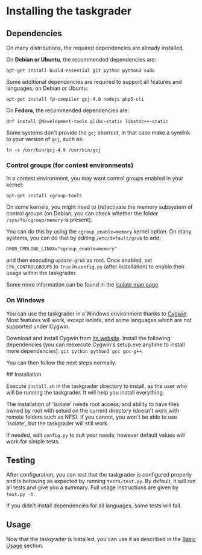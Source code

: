 # Installing the taskgrader

## Dependencies

On many distributions, the required dependencies are already installed.

On **Debian or Ubuntu**, the recommended dependencies are:

    apt-get install build-essential git python python3 sudo

Some additional dependencies are required to support all features and languages, on Debian or Ubuntu:

    apt-get install fp-compiler gcj-4.9 nodejs php5-cli

On **Fedora**, the recommended dependencies are:

    dnf install @development-tools glibc-static libstdc++-static

Some systems don't provide the `gcj` shortcut, in that case make a symlink to your version of `gcj`, such as:

    ln -s /usr/bin/gcj-4.9 /usr/bin/gcj

### Control groups (for contest environments)

In a contest environment, you may want control groups enabled in your kernel:

    apt-get install cgroup-tools

On some kernels, you might need to (re)activate the memory subsystem of control groups (on Debian, you can check whether the folder `/sys/fs/cgroup/memory` is present).

You can do this by using the `cgroup_enable=memory` kernel option. On many systems, you can do that by editing `/etc/default/grub` to add:

    GRUB_CMDLINE_LINUX="cgroup_enable=memory"

and then executing `update-grub` as root. Once enabled, set `CFG_CONTROLGROUPS` to `True` in `config.py` (after installation) to enable their usage within the taskgrader.

Some more information can be found in the [isolate man page](http://www.ucw.cz/moe/isolate.1.html).

### On Windows

You can use the taskgrader in a Windows environment thanks to [Cygwin](https://cygwin.com). Most features will work, except isolate, and some languages which are not supported under Cygwin.

Download and install Cygwin from [its website](https://cygwin.com/install.html). Install the following dependencies (you can reexecute Cygwin's setup.exe anytime to install more dependencies):
`git python python3 gcc gcc-g++`.

You can then follow the next steps normally.

## Installation

Execute `install.sh` in the taskgrader directory to install, as the user who will be running the taskgrader. It will help you install everything.

The installation of 'isolate' needs root access, and ability to have files owned by root with setuid on the current directory (doesn't work with remote folders such as NFS). If you cannot, you won't be able to use 'isolate', but the taskgrader will still work.

If needed, edit `config.py` to suit your needs; however default values will work for simple tests.

## Testing

After configuration, you can test that the taskgrader is configured properly and is behaving as expected by running `tests/test.py`. By default, it will run all tests and give you a summary. Full usage instructions are given by `test.py -h`.

If you didn't install dependencies for all languages, some tests will fail.

## Usage

Now that the taskgrader is installed, you can use it as described in the [Basic Usage](basicusage.md) section.
